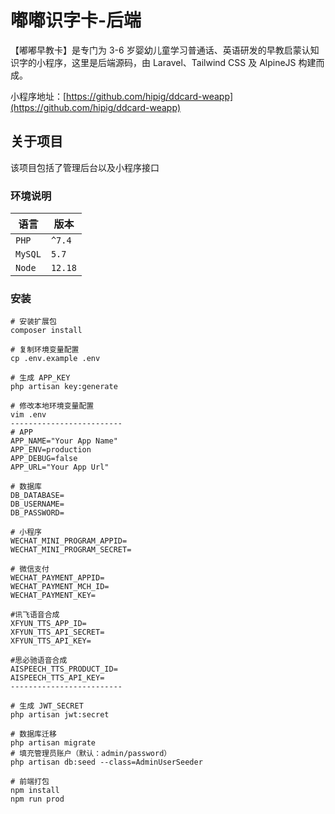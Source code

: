 # 嘟嘟识字卡-后端
【嘟嘟早教卡】是专门为 3-6 岁婴幼儿童学习普通话、英语研发的早教启蒙认知识字的小程序，这里是后端源码，由 Laravel、Tailwind CSS 及 AlpineJS 构建而成。

小程序地址：[https://github.com/hipig/ddcard-weapp](https://github.com/hipig/ddcard-weapp)

## 关于项目

该项目包括了管理后台以及小程序接口

### 环境说明

| 语言    | 版本                 |
| ------- | -------------------- |
| `PHP`   | `^7.4` |
| `MySQL` | `5.7`                |
| `Node` | `12.18`                |

### 安装
```
# 安装扩展包
composer install

# 复制环境变量配置
cp .env.example .env

# 生成 APP_KEY
php artisan key:generate

# 修改本地环境变量配置
vim .env
-------------------------
# APP
APP_NAME="Your App Name"
APP_ENV=production
APP_DEBUG=false
APP_URL="Your App Url"

# 数据库
DB_DATABASE=
DB_USERNAME=
DB_PASSWORD=

# 小程序
WECHAT_MINI_PROGRAM_APPID=
WECHAT_MINI_PROGRAM_SECRET=

# 微信支付
WECHAT_PAYMENT_APPID=
WECHAT_PAYMENT_MCH_ID=
WECHAT_PAYMENT_KEY=

#讯飞语音合成
XFYUN_TTS_APP_ID=
XFYUN_TTS_API_SECRET=
XFYUN_TTS_API_KEY=

#思必驰语音合成
AISPEECH_TTS_PRODUCT_ID=
AISPEECH_TTS_API_KEY=
-------------------------

# 生成 JWT_SECRET
php artisan jwt:secret

# 数据库迁移
php artisan migrate
# 填充管理员账户（默认：admin/password）
php artisan db:seed --class=AdminUserSeeder

# 前端打包
npm install
npm run prod
```
